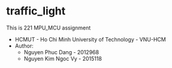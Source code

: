 # traffic_light
This is 221 MPU_MCU assignment
  - HCMUT - Ho Chi Minh University of Technology - VNU-HCM
  - Author:
    * Nguyen Phuc Dang - 2012968
    * Nguyen Kim Ngoc Vy - 2015118